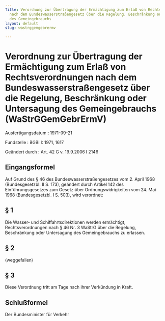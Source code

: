 ```yaml
---
Title: Verordnung zur Übertragung der Ermächtigung zum Erlaß von Rechtsverordnungen
  nach dem Bundeswasserstraßengesetz über die Regelung, Beschränkung oder Untersagung
  des Gemeingebrauchs
layout: default
slug: wastrggemgebrermv

---
```


# Verordnung zur Übertragung der Ermächtigung zum Erlaß von Rechtsverordnungen nach dem Bundeswasserstraßengesetz über die Regelung, Beschränkung oder Untersagung des Gemeingebrauchs (WaStrGGemGebrErmV)

Ausfertigungsdatum
:   1971-09-21

Fundstelle
:   BGBl I: 1971, 1617

Geändert durch
:   Art. 42 G v. 19.9.2006 I 2146


## Eingangsformel

Auf Grund des § 46 des Bundeswasserstraßengesetzes vom 2. April 1968
(Bundesgesetzbl. II S. 173), geändert durch Artikel 142 des
Einführungsgesetzes zum Gesetz über Ordnungswidrigkeiten vom 24. Mai
1968 (Bundesgesetzbl. I S. 503), wird verordnet:


## § 1

Die Wasser- und Schiffahrtsdirektionen werden ermächtigt,
Rechtsverordnungen nach § 46 Nr. 3 WaStrG über die Regelung,
Beschränkung oder Untersagung des Gemeingebrauchs zu erlassen.


## § 2

(weggefallen)


## § 3

Diese Verordnung tritt am Tage nach ihrer Verkündung in Kraft.


## Schlußformel

Der Bundesminister für Verkehr

